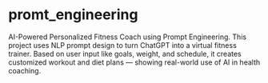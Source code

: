 # promt_engineering
AI-Powered Personalized Fitness Coach using Prompt Engineering. This project uses NLP prompt design to turn ChatGPT into a virtual fitness trainer. Based on user input like goals, weight, and schedule, it creates customized workout and diet plans — showing real-world use of AI in health coaching.
